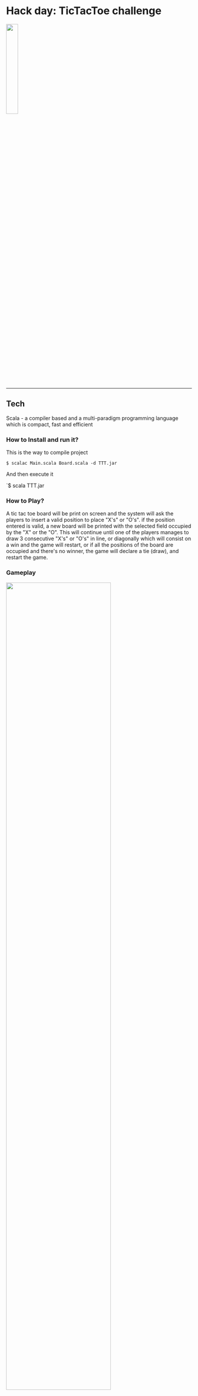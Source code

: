 # Hack day: TicTacToe challenge

<img align="Center" src="https://images-na.ssl-images-amazon.com/images/I/21sQ-B9eNlL.png" width="25%"/>

---

## Tech

Scala - a compiler based and a multi-paradigm programming language which is compact, fast and efficient

### How to Install and run it?

This is the way to compile project

`$ scalac Main.scala Board.scala -d TTT.jar `

And then execute it

`$ scala TTT.jar   

### How to Play?

A tic tac toe board will be print on screen and
the system will ask the players to insert a valid
position to place "X's" or "O's".
if the position entered is valid, a new board will
be printed with the selected field occupied by the "X" or the "O".
This will continue until one of the players manages to
draw 3 consecutive "X's" or "O's" in line, or diagonally
which will consist on a win and the game will restart, or
if all the positions of the board are occupied and there's
no winner, the game will declare a tie (draw), and restart the game.

### Gameplay

<img align="Center" src="https://i.ibb.co/YBSLGkj/p1.jpg" width="75%"/>
<img align="Center" src="https://i.ibb.co/R2H0yzS/p2.jpg" width="75%"/>
<img align="Center" src="https://i.ibb.co/NSNkk9z/p3.jpg" width="75%"/>



## Authors

Jorge Salazar - [Github](https://github.com/jormao) / [Twitter](https://twitter.com/Jormao8)

Christian Suarez - [Github](https://github.com/Thorlak2202) / [Twitter](https://twitter.com/MetaAlchemist)

Sebastián Ocampo - [Github](https://github.com/Darkares23) / [Twitter](https://twitter.com/JuanOcaDev)

Santiago Arboleda Londoño - [Github](https://github.com/monoprosito) / [Twitter](https://twitter.com/msarboledal)

Juan Calle - [Github](https://github.com/johnconnor77) / [Twitter](https://twitter.com/jfcalleh)






